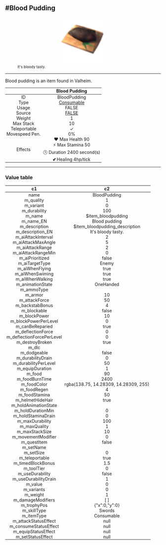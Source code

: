 <meta property="og:title" content="Blood Pudding - MoreValheim" /><meta property="og:type" content="website" /><meta property="og:image" content="/assets/blood_pudding.png" /><meta property="og:description" content="Blood Pudding is an item found in Valheim." /><meta name="theme-color" content="#546D78"><meta name="twitter:card" content="summary_large_image">
#Blood Pudding
-------------
<style>img {width:20px;}.tb {width:150px;display: block;margin-left: auto;margin-right: auto;}</style>

<style>.md-typeset table:not([class]) th:not([align]) {min-width:unset!important;}</style>
<style>td{padding:0em 0.3em!important;text-align:center!important;border-left:.05rem solid var(--md-default-fg-color--lightest)}</style>

<style>th{padding:0.1em 0.3em!important;text-align:center!important;font-weight:bold}</style>

<style>pre{text-align:right!important}</style>
<style>table tr td:first-child {border-left: 0;};</style>

<figure><img src="/assets/blood_pudding.png" class="tb" /><figcaption><small>It's bloody tasty.</small></figcaption></figure>

-------------

Blood pudding is an item found in Valheim.

|        | Blood Pudding              |
| ----------- | ------------------------------------ |
| ID |BloodPudding
| Type | [Consumable](../../types/consumable)
| Usage | FALSE<br>
| Source | [FALSE](../../items/false)
| Weight | 1 |
| Max Stack | 10 |
| Teleportable | ✓
| Movespeed Pen. | 0%
| Effects | ❤️ Max Health 90<br>⚡ Max Stamina 50<br>🕒 Duration 2400 second(s) <br>💕 Healing 4hp/tick <br>

-------------

### Value table
|c1|c2|
|----|----|
|name|BloodPudding|
|m_quality|1|
|m_variant|0|
|m_durability|100|
|m_name|$item_bloodpudding|
|m_name_EN|Blood pudding|
|m_description|$item_bloodpudding_description|
|m_description_EN|It's bloody tasty.|
|m_aiAttackInterval|2|
|m_aiAttackMaxAngle|5|
|m_aiAttackRange|2|
|m_aiAttackRangeMin|0|
|m_aiPrioritized|false|
|m_aiTargetType|Enemy|
|m_aiWhenFlying|true|
|m_aiWhenSwiming|true|
|m_aiWhenWalking|true|
|m_animationState|OneHanded|
|m_ammoType||
|m_armor|10|
|m_attackForce|50|
|m_backstabBonus|4|
|m_blockable|false|
|m_blockPower|10|
|m_blockPowerPerLevel|0|
|m_canBeReparied|true|
|m_deflectionForce|0|
|m_deflectionForcePerLevel|0|
|m_destroyBroken|true|
|m_dlc||
|m_dodgeable|false|
|m_durabilityDrain|0|
|m_durabilityPerLevel|50|
|m_equipDuration|1|
|m_food|90|
|m_foodBurnTime|2400|
|m_foodColor|rgba(138.75, 14.28309, 14.28309, 255)|
|m_foodRegen|4|
|m_foodStamina|50|
|m_helmetHideHair|true|
|m_holdAnimationState||
|m_holdDurationMin|0|
|m_holdStaminaDrain|0|
|m_maxDurability|100|
|m_maxQuality|1|
|m_maxStackSize|10|
|m_movementModifier|0|
|m_questItem|false|
|m_setName||
|m_setSize|0|
|m_teleportable|true|
|m_timedBlockBonus|1.5|
|m_toolTier|0|
|m_useDurability|false|
|m_useDurabilityDrain|1|
|m_value|0|
|m_variants|0|
|m_weight|1|
|m_damageModifiers|[  ]|
|m_trophyPos|{"x":0,"y":0}|
|m_skillType|Swords|
|m_itemType|Consumable|
|m_attackStatusEffect|null|
|m_consumeStatusEffect|null|
|m_equipStatusEffect|null|
|m_setStatusEffect|null|
